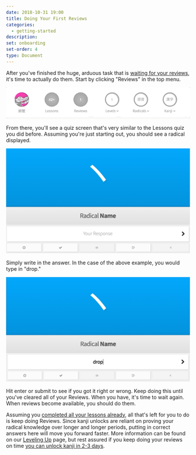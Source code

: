 ```yaml
---
date: 2018-10-31 19:00
title: Doing Your First Reviews
categories:
  - getting-started
description:
set: onboarding
set-order: 4
type: Document
---
```


After you've finished the huge, arduous task that is [waiting for your reviews](/getting-started/waiting-for-reviews/), it's time to actually do them. Start by clicking "Reviews" in the top menu.

![Clicking the reviews button](/images/reviews-click.gif)

From there, you'll see a quiz screen that's very similar to the Lessons quiz you did before. Assuming you're just starting out, you should see a radical displayed.

![WaniKani Review with an empty field](/images/review-radical-empty.jpg)

Simply write in the answer. In the case of the above example, you would type in "drop."

![WaniKani Review with an empty field](/images/review-radical-filled.jpg)

Hit enter or submit to see if you got it right or wrong. Keep doing this until you've cleared all of your Reviews. When you have, it's time to wait again. When reviews become available, you should do them.

Assuming you [completed all your lessons already](/getting-started/first-lessons/), all that's left for you to do is keep doing Reviews. Since kanji unlocks are reliant on proving your radical knowledge over longer and longer periods, putting in correct answers here will move you forward faster. More information can be found on our [Leveling Up](/getting-started/leveling-up/) page, but rest assured if you keep doing your reviews on time [you can unlock kanji in 2-3 days](/getting-started/unlocking-kanji/).
